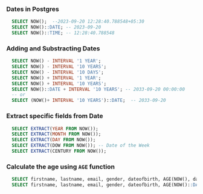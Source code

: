 ### Dates in Postgres
```sql
  SELECT NOW();  --2023-09-20 12:28:40.788548+05:30
  SELECT NOW()::DATE; -- 2023-09-20
  SELECT NOW()::TIME; -- 12:28:40.788548
```
### Adding and Substracting Dates
```sql
  SELECT NOW() - INTERVAL '1 YEAR';
  SELECT NOW() - INTERVAL '10 YEARS';
  SELECT NOW() - INTERVAL '10 DAYS';
  SELECT NOW() + INTERVAL '1 YEAR';
  SELECT NOW() + INTERVAL '10 YEARS';
  SELECT NOW()::DATE + INTERVAL '10 YEARS'; -- 2033-09-20 00:00:00
  -- or
  SELECT (NOW()+ INTERVAL '10 YEARS')::DATE;  -- 2033-09-20
```

### Extract specific fields from Date
```sql
  SELECT EXTRACT(YEAR FROM NOW());
  SELECT EXTRACT(MONTH FROM NOW());
  SELECT EXTRACT(DAY FROM NOW());
  SELECT EXTRACT(DOW FROM NOW()); -- Date of the Week
  SELECT EXTRACT(CENTURY FROM NOW());
```

### Calculate the age using ```AGE``` function
```sql
  SELECT firstname, lastname, email, gender, dateofbirth, AGE(NOW(), dateofbirth) from person;
  SELECT firstname, lastname, email, gender, dateofbirth, AGE(NOW()::DATE, dateofbirth) from person;
```